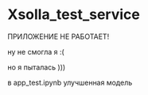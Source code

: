 # Xsolla_test_service

ПРИЛОЖЕНИЕ НЕ РАБОТАЕТ! 

ну не смогла я :(

но я пыталась )))

в app_test.ipynb улучшенная модель
